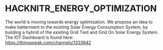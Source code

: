 # HACKNITR_ENERGY_OPTIMIZATION
The world is moving towards energy optimization. We propose an idea to make betterment to the existing Solar Energy Consumption System, by building a hybrid of the existing Grid Tied and Grid On Solar Energy System.
The IOT Dashboard  is found here: https://thingspeak.com/channels/1333842
